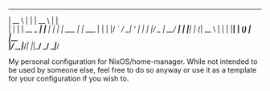   _____            _     _____        _       
 |  __ \          | |   |  __ \      | |      
 | |  | | __ _ ___| |__ | |  | | ___ | |_ ___ 
 | |  | |/ _` / __| '_ \| |  | |/ _ \| __/ __|
 | |__| | (_| \__ \ | | | |__| | (_) | |_\__ \
 |_____/ \__,_|___/_| |_|_____/ \___/ \__|___/
                                              
My personal configuration for NixOS/home-manager.
While not intended to be used by someone else, feel free to do so anyway or use it as a template for your configuration if you wish to.
